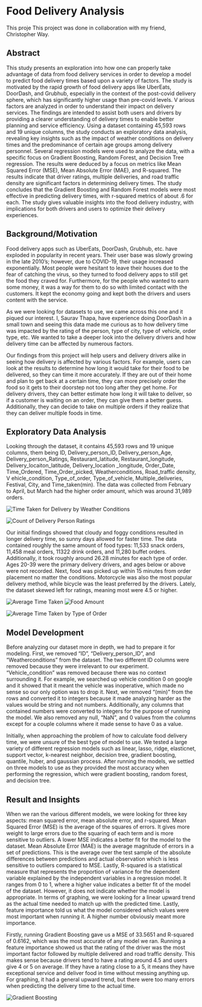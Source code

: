 # Food Delivery Analysis

This proje
This project was done in collaboration with my friend, Christopher Way.


## Abstract

This study presents an exploration into how one can properly take advantage of data from food delivery services in order to develop a model to predict food delivery times based upon a variety of factors. The study is motivated by the rapid growth of food delivery apps like UberEats, DoorDash, and Grubhub, especially in the context of the post-covid delivery sphere, which has significantly higher usage than pre-covid levels. V arious factors are analyzed in order to understand their impact on delivery services. The findings are intended to assist both users and drivers by providing a clearer understanding of delivery times to enable better planning and service efficiency. Using a dataset containing 45,593 rows and 19 unique columns, the study conducts an exploratory data analysis, revealing key insights such as the impact of weather conditions on delivery times and the predominance of certain age groups among delivery personnel. Several regression models were used to analyze the data, with a specific focus on Gradient Boosting, Random Forest, and Decision Tree regression. The results were deduced by a focus on metrics like Mean Squared Error (MSE), Mean Absolute Error (MAE), and R-squared. The results indicate that driver ratings, multiple deliveries, and road traffic density are significant factors in determining delivery times. The study concludes that the Gradient Boosting and Random Forest models were most effective in predicting delivery times, with r-squared metrics of about .6 for each. The study gives valuable insights into the food delivery industry, with implications for both drivers and users to optimize their delivery experiences.

## Background/Motivation

Food delivery apps such as UberEats, DoorDash, Grubhub, etc. have exploded in popularity in recent years. Their user base was slowly growing in the late 2010’s; however, due to COVID-19, their usage increased exponentially. Most people were hesitant to leave their houses due to the fear of catching the virus, so they turned to food delivery apps to still get the food they craved for. Furthermore, for the people who wanted to earn some money, it was a way for them to do so with limited contact with the customers. It kept the economy going and kept both the drivers and users content with the service.

As we were looking for datasets to use, we came across this one and it piqued our interest. I, Saurav Thapa, have experience doing DoorDash in a small town and seeing this data made me curious as to how delivery time was impacted by the rating of the person, type of city, type of vehicle, order type, etc. We wanted to take a deeper look into the delivery drivers and how delivery time can be affected by numerous factors.

Our findings from this project will help users and delivery drivers alike in seeing how delivery is affected by various factors. For example, users can look at the results to determine how long it would take for their food to be delivered, so they can time it more accurately. If they are out of their home and plan to get back at a certain time, they can more precisely order the food so it gets to their doorstep not too long after they get home. For delivery drivers, they can better estimate how long it will take to deliver, so if a customer is waiting on an order, they can give them a better guess. Additionally, they can decide to take on multiple orders if they realize that they can deliver multiple foods in time.

## Exploratory Data Analysis

Looking through the dataset, it contains 45,593 rows and 19 unique columns, them being ID, Delivery_person_ID, Delivery_person_Age, Delivery_person_Ratings, Restaurant_latitude, Restaurant_longitude, Delivery_locaiton_latitude, Delivery_location _longitude, Order_Date, Time_Ordered, Time_Order_picked, Weatherconditions, Road_traffic density, V ehicle_condition, Type_of_order, Type_of_vehicle, Multiple_deliveries, Festival, City, and Time_taken(min). The data was collected from February to April, but March had the higher order amount, which was around 31,989 orders.

![Time Taken for Delivery by Weather Conditions](https://github.com/sauthh/food-delivery-analysis/blob/f4da883c805464211b981c9db3de161a991f0a09/Figures/figure1.png)

![Count of Delivery Person Ratings](https://github.com/sauthh/food-delivery-analysis/blob/c1f1fc56379c9f84c319d1f960306f53d936f642/Figures/figure2.png)

Our initial findings showed that cloudy and foggy conditions resulted in longer delivery time, so sunny days allowed for faster time. The data contained roughly the same amount of food types: 11,533 snack orders, 11,458 meal orders, 11322 drink orders, and 11,280 buffet orders. Additionally, it took roughly around 26.28 minutes for each type of order. Ages 20-39 were the primary delivery drivers, and ages below or above were not recorded. Next, food was picked up within 15 minutes from order placement no matter the conditions. Motorcycle was also the most popular delivery method, while bicycle was the least preferred by the drivers. Lately, the dataset skewed left for ratings, meaning most were 4.5 or higher.

![Average Time Taken](https://github.com/sauthh/food-delivery-analysis/blob/2eba44134d0fa6cb788f51bd41f91937b981baf5/Figures/figure3.png) ![Food Amount](https://github.com/sauthh/food-delivery-analysis/blob/2eba44134d0fa6cb788f51bd41f91937b981baf5/Figures/figure4.png)

![Average Time Taken by Type of Order](https://github.com/sauthh/food-delivery-analysis/blob/2eba44134d0fa6cb788f51bd41f91937b981baf5/Figures/figure5.png)

## Model Development

Before analyzing our dataset more in depth, we had to prepare it for modeling. First, we removed “ID”, “Delivery_person_ID”, and “Weatherconditions” from the dataset. The two different ID columns were removed because they were irrelevant to our experiment. “Vehicle_condition” was removed because there was no context surrounding it. For example, we searched up vehicle condition 0 on google and it showed that it meant the vehicle was inoperative, which made no sense so our only option was to drop it. Next, we removed “(min)” from the rows and converted it to integers because it made analyzing harder as the values would be string and not numbers. Additionally, any columns that contained numbers were converted to integers for the purpose of running the model. We also removed any null, “NaN”, and 0 values from the columns except for a couple columns where it made sense to have 0 as a value.

Initially, when approaching the problem of how to calculate food delivery time, we were unsure of the best type of model to use. We tested a large variety of different regression models such as linear, lasso, ridge, elasticnet, support vector, k-nearest neighbor, decision tree, gradient boosting, quantile, huber, and gaussian process. After running the models, we settled on three models to use as they provided the most accuracy when performing the regression, which were gradient boosting, random forest, and decision tree.

## Result and Insights

When we ran the various different models, we were looking for three key aspects: mean squared error, mean absolute error, and r-squared. Mean Squared Error (MSE) is the average of the squares of errors. It gives more weight to large errors due to the squaring of each term and is more sensitive to outliers. A lower MSE indicates a better fit for the model to the dataset. Mean Absolute Error (MAE) is the average magnitude of errors in a set of predictions. This is the average over the test sample of the absolute differences between predictions and actual observation which is less sensitive to outliers compared to MSE. Lastly, R-squared is a statistical measure that represents the proportion of variance for the dependent variable explained by the independent variables in a regression model. It ranges from 0 to 1, where a higher value indicates a better fit of the model of the dataset. However, it does not indicate whether the model is appropriate. In terms of graphing, we were looking for a linear upward trend as the actual time needed to match up with the predicted time. Lastly, feature importance told us what the model considered which values were most important when running it. A higher number obviously meant more importance. 

Firstly, running Gradient Boosting gave us a MSE of 33.5651 and R-squared of 0.6162, which was the most accurate of any model we ran. Running a feature importance showed us that the rating of the driver was the most important factor followed by multiple delivered and road traffic density. This makes sense because drivers tend to have a rating around 4.5 and users give 4 or 5 on average. If they have a rating close to a 5, it means they have exceptional service and deliver food in time without messing anything up. For graphing, it had a general upward trend, but there were too many errors when predicting the delivery time to the actual time.

![Gradient Boosting](https://github.com/sauthh/food-delivery-analysis/blob/2eba44134d0fa6cb788f51bd41f91937b981baf5/Figures/figure6.png)


